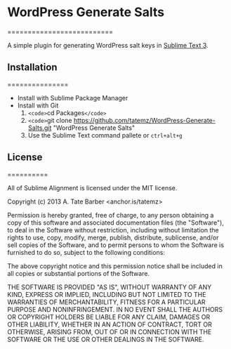 # WordPress Generate Salts
==========================

A simple plugin for generating WordPress salt keys in [Sublime Text 3](https://sublimetext.com/3).

## Installation
===============
* Install with Sublime Package Manager
* Install with Git
    1. `<code>`cd Packages`</code>`
    2. `<code>`git clone https://github.com/tatemz/WordPress-Generate-Salts.git "WordPress Generate Salts"
    3. Use the Sublime Text command pallete or `ctrl+alt+g`

## License
==========

All of Sublime Alignment is licensed under the MIT license.

  Copyright (c) 2013 A. Tate Barber <anchor.is/tatemz>

  Permission is hereby granted, free of charge, to any person obtaining a copy
  of this software and associated documentation files (the "Software"), to deal
  in the Software without restriction, including without limitation the rights
  to use, copy, modify, merge, publish, distribute, sublicense, and/or sell
  copies of the Software, and to permit persons to whom the Software is
  furnished to do so, subject to the following conditions:

  The above copyright notice and this permission notice shall be included in
  all copies or substantial portions of the Software.

  THE SOFTWARE IS PROVIDED "AS IS", WITHOUT WARRANTY OF ANY KIND, EXPRESS OR
  IMPLIED, INCLUDING BUT NOT LIMITED TO THE WARRANTIES OF MERCHANTABILITY,
  FITNESS FOR A PARTICULAR PURPOSE AND NONINFRINGEMENT. IN NO EVENT SHALL THE
  AUTHORS OR COPYRIGHT HOLDERS BE LIABLE FOR ANY CLAIM, DAMAGES OR OTHER
  LIABILITY, WHETHER IN AN ACTION OF CONTRACT, TORT OR OTHERWISE, ARISING FROM,
  OUT OF OR IN CONNECTION WITH THE SOFTWARE OR THE USE OR OTHER DEALINGS IN
  THE SOFTWARE.